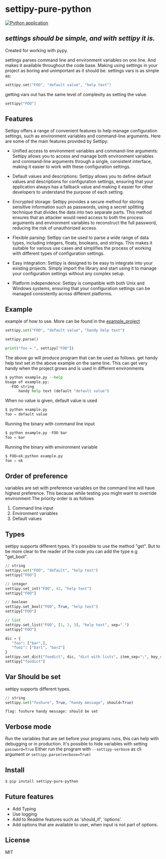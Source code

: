 # settipy-pure-python
[![Python application](https://github.com/Attumm/settipy_pure_python/actions/workflows/python-app.yml/badge.svg)](https://github.com/Attumm/settipy_pure_python/actions/workflows/python-app.yml)

## _settings should be simple, and with settipy it is._

Created for working with pypy.

settings parses command line and environment variables on one line.
And makes it available throughout the code base. Making using settings in your project as boring and unimportant as it should be.
settings vars is as simple as:
```go
settipy.set("FOO", "default value", "help text")
```
getting vars out has the same level of complexity as setting the value.
```go
settipy["FOO"]
```


## Features
Settipy offers a range of convenient features to help manage configuration settings, such as environment variables and command-line arguments. Here are some of the main features provided by Settipy:

* Unified access to environment variables and command-line arguments: Settipy allows you to access and manage both environment variables and command-line arguments through a single, consistent interface, making it easier to work with these configuration settings.

* Default values and descriptions: Settipy allows you to define default values and descriptions for configuration settings, ensuring that your application always has a fallback value and making it easier for other developers to understand the purpose of each setting.

* Encrypted storage: Settipy provides a secure method for storing sensitive information such as passwords, using a secret splitting technique that divides the data into two separate parts. This method ensures that an attacker would need access to both the process arguments and environment variables to reconstruct the full password, reducing the risk of unauthorized access.

* Flexible parsing: Settipy can be used to parse a wide range of data types, including integers, floats, booleans, and strings. This makes it suitable for various use cases and simplifies the process of working with different types of configuration settings.

* Easy integration: Settipy is designed to be easy to integrate into your existing projects. Simply import the library and start using it to manage your configuration settings without any complex setup.

* Platform independence: Settipy is compatible with both Unix and Windows systems, ensuring that your configuration settings can be managed consistently across different platforms.


## Example
example of how to use. More can be found in the [example_project](https://github.com/Attumm/settipy/blob/main/example.py)
```python
settipy.set("FOO", "default value", "handy help text")

settipy.parse()

print("foo = ", settipy["FOO"])
```
The above go will produce program that can be used as follows.
get handy help text set in the above example on the same line.
This can get very handy when the project grows and is used in different environments
```python
$ python example.py --help
Usage of example.py:
  -FOO string
      handy help text (default "default value")
```

When no value is given, default value is used
```python
$ python example.py
foo = default value
```

Running the binary with command line input
```python
$ python example.py -FOO bar
foo = bar
```
Running the binary with environment variable
```python
$ FOO=ok;python example.py
foo = ok
```

## Order of preference
variables are set with preference
variables on the command line will have highest preference.
This because while testing you might want to override environment
The priority order is as follows
1. Command line input
2. Environment variables
3. Default values

## Types
settipy supports different types. It's possible to use the method "get".
But to be more clear to the reader of the code you can add the type e.g "get_bool".
```python
// string
settipy.set("FOO", "default", "help text")
settipy["FOO"]

// integer
settipy.set_int("FOO", 42, "help text")
settipy["FOO"]

// boolean
settipy.set_bool("FOO", True, "help text")
settipy["FOO"]

// list
settipy.set_list("FOO", [1, 2, 3], "help text", sep=".")
settipy["FOO"]

dic = {
   "foo": ["bar",],
   "foo1": ["bar1", "bar2"]
}
settipy.set_dict("foodict", dic, "dict with lists", item_sep=";", key_sep=";", sep=",")
settipy["foodict"]
```

## Var Should be set
settipy supports different types.
```python
// string
settipy.set("foshure", True, "handy message", should=True)
```

```$ python3 example.py --hamlet_too
flag: foshure handy message: should be set
```

## Verbose mode
Run the variables that are set before your programs runs, this can help with debugging or in production.
It's possible to hide variables with setting `password=True`
Either run the program with `--settipy-verbose` as cli argument or `settipy.parse(verbose=True)`


## Install
```sh
$ pip install settipy-pure-python
```

## Future features

* Add Typing
* Use logging
* Add to Readme features such as 'should_if', 'options'.
* Add options that are available to user, when input is not part of options.

## License

MIT


